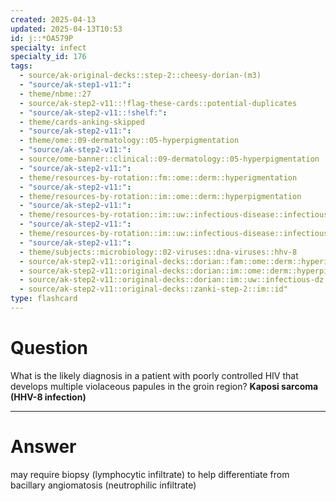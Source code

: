 ```yaml
---
created: 2025-04-13
updated: 2025-04-13T10:53
id: j::*OA579P
specialty: infect
specialty_id: 176
tags:
  - source/ak-original-decks::step-2::cheesy-dorian-(m3)
  - "source/ak-step1-v11:": 
  - theme/nbme::27
  - source/ak-step2-v11::!flag-these-cards::potential-duplicates
  - "source/ak-step2-v11::!shelf:": 
  - theme/cards-anking-skipped
  - "source/ak-step2-v11:": 
  - theme/ome::09-dermatology::05-hyperpigmentation
  - "source/ak-step2-v11:": 
  - source/ome-banner::clinical::09-dermatology::05-hyperpigmentation
  - "source/ak-step2-v11:": 
  - theme/resources-by-rotation::fm::ome::derm::hyperigmentation
  - "source/ak-step2-v11:": 
  - theme/resources-by-rotation::im::ome::derm::hyperpigmentation
  - "source/ak-step2-v11:": 
  - theme/resources-by-rotation::im::uw::infectious-disease::infectious-disease-dorian
  - "source/ak-step2-v11:": 
  - theme/resources-by-rotation::im::uw::infectious-disease::infectious-disease-zanki
  - "source/ak-step2-v11:": 
  - theme/subjects::microbiology::02-viruses::dna-viruses::hhv-8
  - source/ak-step2-v11::original-decks::dorian::fam::ome::derm::hyperigmentation
  - source/ak-step2-v11::original-decks::dorian::im::ome::derm::hyperpigmentation
  - source/ak-step2-v11::original-decks::dorian::im::uw::infectious-dz
  - source/ak-step2-v11::original-decks::zanki-step-2::im::id"
type: flashcard
---
```


# Question
What is the likely diagnosis in a patient with poorly controlled HIV that develops multiple violaceous papules in the groin region?   **Kaposi sarcoma (HHV-8 infection)**

---

# Answer
may require biopsy (lymphocytic infiltrate) to help differentiate from bacillary angiomatosis (neutrophilic infiltrate)